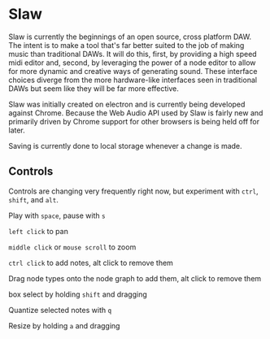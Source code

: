 # Slaw

Slaw is currently the beginnings of an open source, cross platform DAW. The intent is to make a tool
that's far better suited to the job of making music than traditional DAWs. It will do this, first, by
providing a high speed midi editor and, second, by leveraging the power of a node editor to allow
for more dynamic and creative ways of generating sound. These interface choices diverge from the more hardware-like
interfaces seen in traditional DAWs but seem like they will be far more effective.

Slaw was initially created on electron and is currently being developed against Chrome. Because
the Web Audio API used by Slaw is fairly new and primarily driven by Chrome support for other browsers
is being held off for later.

Saving is currently done to local storage whenever a change is made.

## Controls

Controls are changing very frequently right now, but experiment with `ctrl`, `shift`, and `alt`.

Play with `space`, pause with `s`

`left click` to pan

`middle click` or `mouse scroll` to zoom

`ctrl click` to add notes, alt click to remove them

Drag node types onto the node graph to add them, alt click to remove them

box select by holding `shift` and dragging

Quantize selected notes with `q`

Resize by holding `a` and dragging

